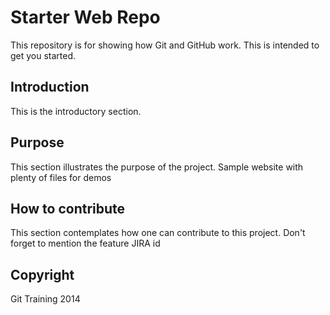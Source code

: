 # Starter Web Repo

This repository is for showing how Git and GitHub work. This is intended to get you started.

## Introduction

This is the introductory section.

## Purpose

This section illustrates the purpose of the project. Sample website with plenty of files for demos

## How to contribute

This section contemplates how one can contribute to this project. Don't forget to mention the feature JIRA id

## Copyright

Git Training 2014
